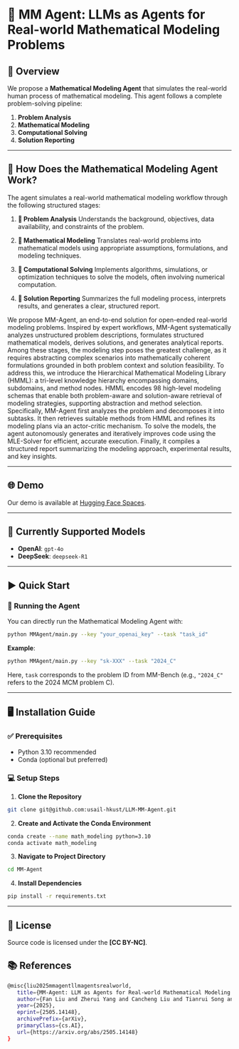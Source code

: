 # 🤖 MM Agent: LLMs as Agents for Real-world Mathematical Modeling Problems

## 📖 Overview

We propose a **Mathematical Modeling Agent** that simulates the real-world human process of mathematical modeling. This agent follows a complete problem-solving pipeline:

1. **Problem Analysis**
2. **Mathematical Modeling**
3. **Computational Solving**
4. **Solution Reporting**



---

## 🔬 How Does the Mathematical Modeling Agent Work?

The agent simulates a real-world mathematical modeling workflow through the following structured stages:

1. **🧠 Problem Analysis**
   Understands the background, objectives, data availability, and constraints of the problem.

2. **📐 Mathematical Modeling**
   Translates real-world problems into mathematical models using appropriate assumptions, formulations, and modeling techniques.

3. **🧮 Computational Solving**
   Implements algorithms, simulations, or optimization techniques to solve the models, often involving numerical computation.

4. **📝 Solution Reporting**
   Summarizes the full modeling process, interprets results, and generates a clear, structured report.

We propose MM-Agent, an end-to-end solution for open-ended real-world modeling problems. Inspired by expert workflows, MM-Agent systematically analyzes unstructured problem descriptions, formulates structured mathematical models, derives solutions, and generates analytical reports.
Among these stages, the modeling step poses the greatest challenge, as it requires abstracting complex scenarios into mathematically coherent formulations grounded in both problem context and solution feasibility. To address this, we introduce the Hierarchical Mathematical Modeling Library (HMML): a tri-level knowledge hierarchy encompassing domains, subdomains, and method nodes. HMML encodes 98 high-level modeling schemas that enable both problem-aware and solution-aware retrieval of modeling strategies, supporting abstraction and method selection.  Specifically, MM-Agent first analyzes the problem and decomposes it into subtasks. It then retrieves suitable methods from HMML and refines its modeling plans via an actor-critic mechanism. To solve the models, the agent autonomously generates and iteratively improves code using the MLE-Solver for efficient, accurate execution. Finally, it compiles a structured report summarizing the modeling approach, experimental results, and key insights.

---
## 🌐 Demo
Our demo is available at [Hugging Face Spaces](https://huggingface.co/spaces/MathematicalModelingAgent/MathematicalModelingAgent).

---

## 👾 Currently Supported Models

* **OpenAI**: `gpt-4o`
* **DeepSeek**: `deepseek-R1`

---

## ▶️ Quick Start

### 🔧 Running the Agent

You can directly run the Mathematical Modeling Agent with:

```bash
python MMAgent/main.py --key "your_openai_key" --task "task_id"
```

**Example**:

```bash
python MMAgent/main.py --key "sk-XXX" --task "2024_C"
```

Here, `task` corresponds to the problem ID from MM-Bench (e.g., `"2024_C"` refers to the 2024 MCM problem C).

---

## 🖥️ Installation Guide

### ✅ Prerequisites

* Python 3.10 recommended
* Conda (optional but preferred)

### 💻 Setup Steps

1. **Clone the Repository**

```bash
git clone git@github.com:usail-hkust/LLM-MM-Agent.git
```

2. **Create and Activate the Conda Environment**

```bash
conda create --name math_modeling python=3.10
conda activate math_modeling
```

3. **Navigate to Project Directory**

```bash
cd MM-Agent
```

4. **Install Dependencies**

```bash
pip install -r requirements.txt
```

---

## 📜 License

Source code is licensed under the **\[CC BY-NC]**.


## 📚 References

```bash
@misc{liu2025mmagentllmagentsrealworld,  
   title={MM-Agent: LLM as Agents for Real-world Mathematical Modeling Problem},  
   author={Fan Liu and Zherui Yang and Cancheng Liu and Tianrui Song and Xiaofeng Gao and Hao Liu},  
   year={2025},  
   eprint={2505.14148},  
   archivePrefix={arXiv},  
   primaryClass={cs.AI},  
   url={https://arxiv.org/abs/2505.14148}  
}
```
